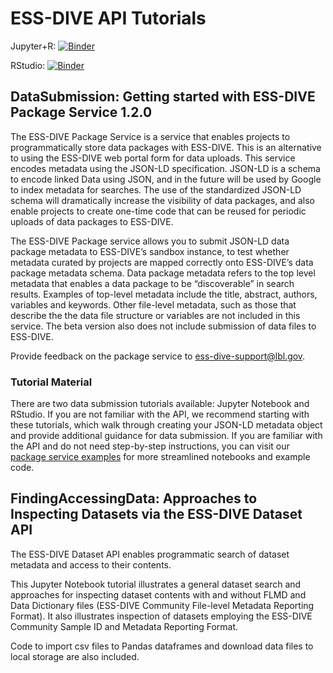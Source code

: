 # ESS-DIVE API Tutorials

Jupyter+R: [![Binder](https://mybinder.org/badge_logo.svg)](https://mybinder.org/v2/gh/ess-dive/essdive-tutorials/main)

RStudio: [![Binder](https://mybinder.org/badge_logo.svg)](https://mybinder.org/v2/gh/ess-dive/essdive-tutorials/main?urlpath=rstudio)

## DataSubmission: Getting started with ESS-DIVE Package Service 1.2.0
The ESS-DIVE Package Service is a service that enables projects to programmatically store data packages with ESS-DIVE. This is an alternative to using the ESS-DIVE web portal form for data uploads. This service encodes metadata using the JSON-LD specification. JSON-LD is a schema to encode linked Data using JSON, and in the future will be used by Google to index metadata for searches. The use of the standardized JSON-LD schema will dramatically increase the visibility of data packages, and also enable projects to create one-time code that can be reused for periodic uploads of data packages to ESS-DIVE.

The ESS-DIVE Package service allows you to submit JSON-LD data package metadata to ESS-DIVE’s sandbox instance, to test whether metadata curated by projects are mapped correctly onto ESS-DIVE’s data package metadata schema. Data package metadata refers to the top level metadata that enables a data package to be “discoverable” in search results. Examples of top-level metadata include the title, abstract, authors, variables and keywords. Other file-level metadata, such as those that describe the the data file structure or variables are not included in this service. The beta version also does not include submission of data files to ESS-DIVE.

Provide feedback on the package service to ess-dive-support@lbl.gov.

### Tutorial Material
There are two data submission tutorials available: Jupyter Notebook and RStudio. If you are not familiar with the API, we recommend starting with these tutorials, which walk through creating your JSON-LD metadata object and provide additional guidance for data submission. If you are familiar with the API and do not need step-by-step instructions, you can visit our [package service examples](https://github.com/ess-dive/essdive-package-service-examples/tree/4bcfe8fa2cd77c3f8bcf1895173a32a64f2196b5) for more streamlined notebooks and example code. 

## FindingAccessingData: Approaches to Inspecting Datasets via the ESS-DIVE Dataset API
The ESS-DIVE Dataset API enables programmatic search of dataset metadata and access to their contents.

This Jupyter Notebook tutorial illustrates a general dataset search and approaches for inspecting dataset contents with and without FLMD and Data Dictionary files (ESS-DIVE Community File-level Metadata Reporting Format). It also illustrates inspection of datasets employing the ESS-DIVE Community Sample ID and Metadata Reporting Format.

Code to import csv files to Pandas dataframes and download data files to local storage are also included.
